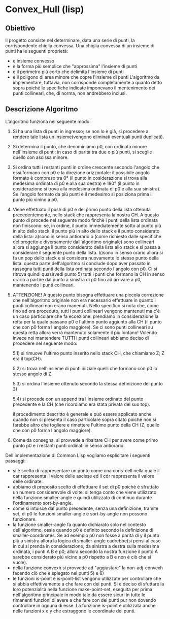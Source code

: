 # Convex_Hull (lisp)

## Obiettivo
Il progetto consiste nel determinare, data una serie di punti, la corrispondente
chiglia convessa. Una chiglia convessa di un insieme di punti ha le seguenti proprietà:
- è insieme convesso
- è la forma più semplice che "approssima" l'insieme di punti
- è il perimetro più corto che delimita l'insieme di punti
- è il poligono di area minore che copre l'insieme di punti
L'algoritmo da implementare, tuttavia, non corrisponde completamente a quanto detto 
sopra poiché le specifiche indicate imponevano il mentenimento dei punti collineari,
che, di norma, non andrebbero inclusi.

## Descrizione Algoritmo
L'algoritmo funziona nel seguente modo:
1) Si ha una lista di punti in ingresso; se non lo è già, si procedere a rendere
   tale lista un insieme(vengono eliminati eventuali punti duplicati).
2) Si determina il punto, che denominiamo p0, con ordinata minore nell'insieme di punti; 
   in caso di parità tra due o più punti, si sceglie quello con ascissa minore.
3) Si ordina tutti i restanti punti in ordine crescente secondo l'angolo che essi 
   formano con p0 e la direzione orizzontale: il possibile angolo formato è compreso 
   tra 0° (il punto in cosiderazione si trova alla medesima ordinata di p0 e alla sua
   destra) e 180° (il punto in cosiderazione si trova alla medesima ordinata di p0 e 
   alla sua sinistra). Se l'angolo formato da più punti è il medesimo si posiziona prima 
   il punto più vinino a p0.
4) Viene effettuato il push di p0 e del primo punto della lista ottenuta precedentemente,
   nello stack che rappresenta la nostra CH. A questo punto di procede nel seguente modo
   finchè i punti della lista ordinata non finiscono:
   se, in ordine, il punto immediatemente sotto al punto più in alto dello stack,
   il punto più in alto dello stack e il punto considerato della lista:
	a)sono in senso antiorario o (come richiesto dalle specifiche del progetto e 
	  diversamente dall'algoritmo originale) sono collineari allora si aggiunge 
	  il punto considerato della lista allo stack e si passa a considerare il 
	  seguente punto della lista.
	b)sono in senso orario allora si fa un pop dello stack e si considera nuovamente
	  lo stesso punto della lista.
   questa parte dell'algoritmo si conclude dopo aver passato in rassegna tutti punti
   della lista ordinata secondo l'angolo con p0. Ci si ritrova quindi quasi(vedi punto 5)
   tutti i punti che formano la CH in senso orario a partire dal punto a sinistra di p0 
   fino ad arrivare a p0, mantenendo i punti collineari.
5) ATTENZIONE! 
   A questo punto bisogna effettuare una piccola correzione che nell'algoritmo originale
   non era necessario effettuare in quanto i punti collineari non erano manenuti.
   Nello specifico si nota che, come fino ad ora proceduto, tutti i punti collineari 
   vengono mantenuti ma c'è un caso particolare che fa eccezione: prendiamo in
   considerazione la retta per la quale passano p0 e l'ultimo punto aggiunto alla
   CH (il punto che con p0 forma l'angolo maggiore). Se ci sono punti collineari su 
   questa retta allora verrà mantenuto solamente il più lontano! Volendo invece noi 
   mantendere TUTTI i punti collineari abbiamo deciso di procedere nel seguente modo:
   
	5.1) si rimuove l'ultimo punto inserito nello stack CH, che chiamiamo Z;
	     Z era il top(CH).
	     
	5.2) si trova nell'insieme di punti iniziale quelli che formano con p0 lo 
	     stesso angolo di Z. 
	     
	5.3) si ordina l'insieme ottenuto secondo la stessa definizione del punto 3)
	     
	5.4) si procede con un append tra l'insieme ordinato del punto precedente
	     e la CH (che ricordiamo era stata privata del suo top).
	     
   il procedimento descritto è generale e può essere applicato anche quando non si
   presenta il caso particolare sopra citato poiché non si farebbe altro che togliere 
   e rimettere l'ultimo punto della CH (Z, quello che con p0 forma l'angolo maggiore).
6) Come da consegna, si provvede a ribaltare CH per avere come primo punto p0 e i
   restanti punti ordinati in senso antiorario.



Dell'implementazione di Common Lisp vogliamo esplicitare i seguenti passaggi:
- si è scelto di rappresentare un punto come una cons-cell nella quale il car rappresenta
  il valore delle ascisse ed il cdr rappresenta il valore delle ordinate.
- abbiamo di proposito scelto di effettuare il set di p0 poichè è sfruttato un numero
  considerevole di volte: si tenga conto che viene utilizzato nella funzione smaller-angle
  e quindi utilizzato di continuo durante l'ordinamento sort-by-angle.
- come si intuisce dal punto precedente, senza una definizione, tramite set, di p0 le 
  funzioni smaller-angle e sort-by-angle non possono funzionare.
- la funzione smaller-angle fa quanto dichiarato solo nel contesto dell'algoritmo, ossia
  quando p0 è definito secondo la definizione di smaller-coordinates. Se ad esempio p0
  non fosse a parità di y il punto più a sinistra allora la logica di smaller-angle
  cadrebbe(si pensi al caso in cui si prenda in considerazione, da sinistra a destra
  sulla medesima ordinata, i punti A B e p0; allora secondo la nostra funzione il punto
  A sarebbe considerato più vicino a p0 rispetto a B e non è ciò che si vuole).
- nella funzione convexh si provvede ad "aggiustare" la non-adj-convexh facendo ciò che
  è spiegato nei punti 5) e 6)
- le funzioni is-point e is-point-list vengono utilizzate per controllare che si abbia
  effettivamente a che fare con dei punti. Si è deciso di sfuttare la loro potenzialità
  nella funzione make-point-set, eseguita per prima nell'algoritmo principale in modo 
  tale da essere sicuri in tutte le rimanenti funzioni di avere a che fare con dei punti
  pur non dovendo controllare in ognuna di esse. La funzione is-point è utilizzata anche
  nelle funzioni x e y che estraggono le coordinate dei punti.
